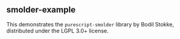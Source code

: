 ## smolder-example

This demonstrates the `purescript-smolder` library by Bodil Stokke, distributed under the LGPL 3.0+ license.

